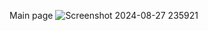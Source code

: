 Main page
![Screenshot 2024-08-27 235921](https://github.com/user-attachments/assets/e87d68ac-4c67-4be1-8ac6-dd50f8722951)


